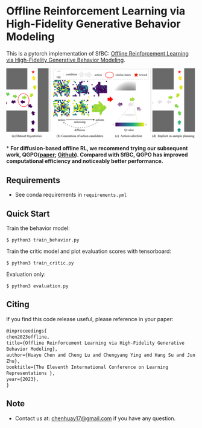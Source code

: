 # Offline Reinforcement Learning via High-Fidelity Generative Behavior Modeling

This is a pytorch implementation of SfBC: [Offline Reinforcement Learning via High-Fidelity Generative Behavior Modeling](https://arxiv.org/abs/2209.14548).

![Algorithm Overview](https://github.com/ChenDRAG/SfBC/blob/master/overview.PNG)

\* **For diffusion-based offline RL, we recommend trying our subsequent work, QGPO([paper](https://arxiv.org/abs/2304.12824); [Github](https://github.com/ChenDRAG/CEP-energy-guided-diffusion)). Compared with SfBC, QGPO has improved computational efficiency and noticeably better performance.**

## Requirements

- See conda requirements in `requirements.yml`

## Quick Start
Train the behavior model:

```shell
$ python3 train_behavior.py
```

Train the critic model and plot evaluation scores with tensorboard:

```shell
$ python3 train_critic.py
```

Evaluation only:

```shell
$ python3 evaluation.py
```

## Citing
If you find this code release useful, please reference in your paper:
```
@inproceedings{
chen2023offline,
title={Offline Reinforcement Learning via High-Fidelity Generative Behavior Modeling},
author={Huayu Chen and Cheng Lu and Chengyang Ying and Hang Su and Jun Zhu},
booktitle={The Eleventh International Conference on Learning Representations },
year={2023},
}
```

## Note
+ Contact us at: chenhuay17@gmail.com if you have any question.
